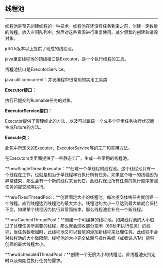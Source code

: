 ## 线程池

---

线程池是预先创建线程的一种技术。线程池在还没有任务到来之前，创建一定数量的线程，放入空闲队列中，然后对这些资源进行重复使用。减少频繁的创建和销毁对象。

jdk1.5版本以上提供了现成的线程池。

java里面线程池的顶级接口是Executor，是一个执行线程的工具。

线程池接口是ExecutorService。

java.util.concurrent：并发编程中很常用的实用工具类

**Executor接口：**

执行已提交的Runnable任务的对象。

**ExecutorService接口：**

Executor提供了管理终止的方法，以及可以跟踪一个或多个异步任务执行状况而生成Future的方法。

**Execute类：**

此包中所定义的Executor、ExecutorService等的工厂和实用方法。

在Executors类里面提供了一些静态工厂，生成一些常用的线程池。

**newSingleThreadExecutor：**创建一个单线程的线程池。这个线程池只有一个线程在工作，也就是相当于单线程串行执行所有任务。如果这个唯一的线程因为异常结束，那么会有一个新的线程来替代它。此线程保证所有任务的执行顺序按照任务的提交顺序执行。

**newFixedThreadPool：**创建固定大小的线程池。每次提交体格任务就创建一个线程。直到线程达到线程池的最大大小。线程池的大小一旦达到最大值就会保持不变，如果某个线程因为执行异常而结束，那么线程池会补充一个新线程。

**newCachedThreadPool：**创建一个可缓存的线程池。如果线程池的大小超过了处理任务所需要的线程，那么就会回收部分空闲（60秒不执行任务）的线程，当任务数增加时，此线程池又可以智能的添加新线程来处理任务。此线程不会对线程池的大小做限制，线程池的大小完全依赖与操作系统（或者说JVM）能够创建的最大线程大小。

**newScheduledThreadPool：**创建一个无限大小的线程池。此线程池支持定时以及周期性执行任务的需求。